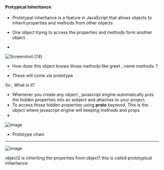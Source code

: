 #### Protypical Inheritance

- Prototypal inheritance is a feature in JavaScript that allows objects to inherit properties and methods from other objects
- One object trying to access the properties and methods form another object.

- 


![Screenshot (74)](https://github.com/venkatdas/Interview_prep/assets/43024084/fa2a6fac-89b9-48f6-af75-41fb70e1d8f0)


- How does this object knows those methods like greet , name methods..?

- These will come via prototype

So , What is it?


- Whenever you create any object , javascript engine automatically puts the hidden properties into an aobject and attaches to your project.
- To access those hidden properties using __proto__ keyword, This is the object where javascript engine will keeping methods and props
- 



![image](https://github.com/venkatdas/Interview_prep/assets/43024084/bfc7bbb3-a5b0-4a95-931e-ec7f6952689b)

- Prototype chain


________________________________________________


![image](https://github.com/venkatdas/Interview_prep/assets/43024084/355b8481-c5a8-46ae-b54b-2d48c8786183)


object2 is inheriting the properties from object1 this is called prototypical inheritance
